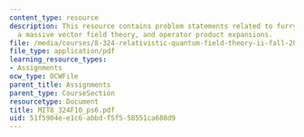 ```yaml
---
content_type: resource
description: This resource contains problem statements related to furry's theorem,
  a massive vector field theory, and operator product expansions.
file: /media/courses/8-324-relativistic-quantum-field-theory-ii-fall-2010/51f5904ee1c6abbdf5f558551ca688d9_MIT8_324F10_ps6.pdf
file_type: application/pdf
learning_resource_types:
- Assignments
ocw_type: OCWFile
parent_title: Assignments
parent_type: CourseSection
resourcetype: Document
title: MIT8_324F10_ps6.pdf
uid: 51f5904e-e1c6-abbd-f5f5-58551ca688d9
---
```


